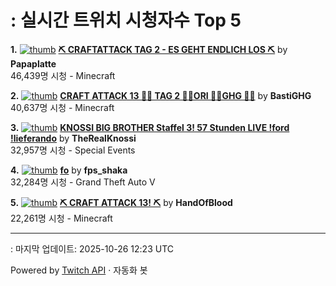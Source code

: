 # : 실시간 트위치 시청자수 Top 5

**1.** [![thumb](https://static-cdn.jtvnw.net/previews-ttv/live_user_papaplatte-320x180.jpg)](https://twitch.tv/Papaplatte)
**[⛏️ CRAFTATTACK TAG 2 - ES GEHT ENDLICH LOS ⛏️](https://twitch.tv/Papaplatte)** by **Papaplatte**<br>46,439명 시청  - Minecraft

**2.** [![thumb](https://static-cdn.jtvnw.net/previews-ttv/live_user_bastighg-320x180.jpg)](https://twitch.tv/BastiGHG)
**[CRAFT ATTACK 13 💼🌹 TAG 2 💼🌹ORI 💼🌹GHG 💼🌹](https://twitch.tv/BastiGHG)** by **BastiGHG**<br>40,637명 시청  - Minecraft

**3.** [![thumb](https://static-cdn.jtvnw.net/previews-ttv/live_user_therealknossi-320x180.jpg)](https://twitch.tv/TheRealKnossi)
**[KNOSSI BIG BROTHER Staffel 3! 57 Stunden LIVE !ford !lieferando](https://twitch.tv/TheRealKnossi)** by **TheRealKnossi**<br>32,957명 시청  - Special Events

**4.** [![thumb](https://static-cdn.jtvnw.net/previews-ttv/live_user_fps_shaka-320x180.jpg)](https://twitch.tv/fps_shaka)
**[fo](https://twitch.tv/fps_shaka)** by **fps_shaka**<br>32,284명 시청  - Grand Theft Auto V

**5.** [![thumb](https://static-cdn.jtvnw.net/previews-ttv/live_user_handofblood-320x180.jpg)](https://twitch.tv/HandOfBlood)
**[⛏️ CRAFT ATTACK 13! ⛏️](https://twitch.tv/HandOfBlood)** by **HandOfBlood**<br>22,261명 시청  - Minecraft


---
: 마지막 업데이트: 2025-10-26 12:23 UTC

Powered by [Twitch API](https://dev.twitch.tv/docs/api/reference) · 자동화 봇